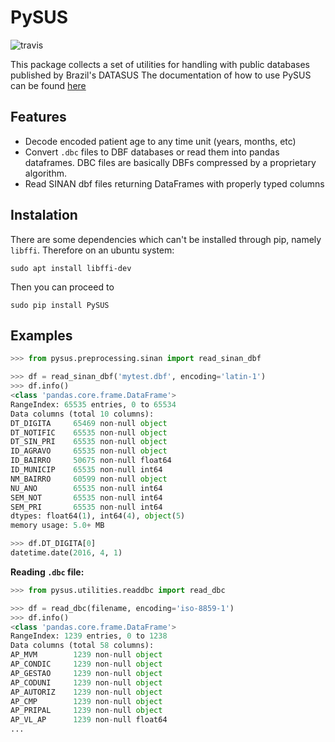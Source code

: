PySUS
=====
![travis](https://travis-ci.org/AlertaDengue/PySUS.svg?branch=master)

This package collects a set of utilities for handling with public databases published by Brazil's DATASUS
The documentation of how to use PySUS can be found [here](http://pysus.readthedocs.io/en/latest/)

Features
--------

- Decode encoded patient age to any time unit (years, months, etc)
- Convert `.dbc` files to DBF databases or read them into pandas dataframes. DBC files are basically DBFs compressed by a proprietary algorithm.
- Read SINAN dbf files returning DataFrames with properly typed columns

Instalation
-----------
There are some dependencies which can't be installed through pip, namely `libffi`. Therefore on an ubuntu system:

```
sudo apt install libffi-dev
```
Then you can proceed to

`sudo pip install PySUS`

Examples
--------

```python
>>> from pysus.preprocessing.sinan import read_sinan_dbf

>>> df = read_sinan_dbf('mytest.dbf', encoding='latin-1')
>>> df.info()
<class 'pandas.core.frame.DataFrame'>
RangeIndex: 65535 entries, 0 to 65534
Data columns (total 10 columns):
DT_DIGITA     65469 non-null object
DT_NOTIFIC    65535 non-null object
DT_SIN_PRI    65535 non-null object
ID_AGRAVO     65535 non-null object
ID_BAIRRO     50675 non-null float64
ID_MUNICIP    65535 non-null int64
NM_BAIRRO     60599 non-null object
NU_ANO        65535 non-null int64
SEM_NOT       65535 non-null int64
SEM_PRI       65535 non-null int64
dtypes: float64(1), int64(4), object(5)
memory usage: 5.0+ MB

>>> df.DT_DIGITA[0]
datetime.date(2016, 4, 1)

```

**Reading `.dbc` file:**

```python
>>> from pysus.utilities.readdbc import read_dbc

>>> df = read_dbc(filename, encoding='iso-8859-1')
>>> df.info()
<class 'pandas.core.frame.DataFrame'>
RangeIndex: 1239 entries, 0 to 1238
Data columns (total 58 columns):
AP_MVM        1239 non-null object
AP_CONDIC     1239 non-null object
AP_GESTAO     1239 non-null object
AP_CODUNI     1239 non-null object
AP_AUTORIZ    1239 non-null object
AP_CMP        1239 non-null object
AP_PRIPAL     1239 non-null object
AP_VL_AP      1239 non-null float64
...
```
